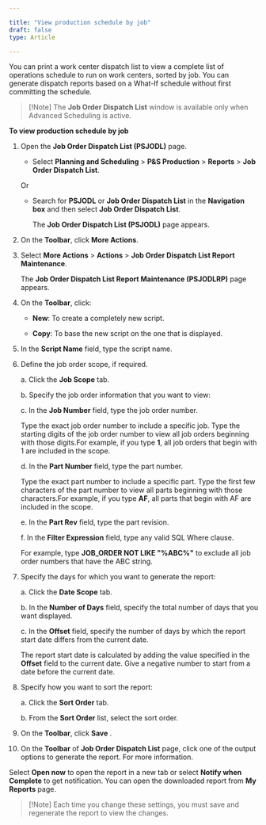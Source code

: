 ```yaml
---

title: "View production schedule by job"
draft: false
type: Article

---
```


You can print a work center dispatch list to view a complete list of operations schedule to run on work centers, sorted by job. You can generate dispatch reports based on a What-If schedule without first committing the schedule.

> [!Note] The **Job Order Dispatch List** window is available only when Advanced Scheduling is active.

**To view production schedule by job**

1. Open the **Job Order Dispatch List (PSJODL)** page.

    - Select **Planning and Scheduling** > **P&S Production** > **Reports** > **Job Order Dispatch List**.

    Or

    - Search for **PSJODL** or **Job Order Dispatch List** in the **Navigation box** and then select **Job Order Dispatch List**.

        The **Job Order Dispatch List (PSJODL)** page appears.

2. On the **Toolbar**, click **More Actions**.

3. Select **More Actions** > **Actions** > **Job Order Dispatch List Report Maintenance**.

    The **Job Order Dispatch List Report Maintenance (PSJODLRP)** page appears.

4. On the **Toolbar**, click:

    - **New**: To create a completely new script.

    - **Copy**: To base the new script on the one that is displayed.

5. In the **Script Name** field, type the script name.

6. Define the job order scope, if required.

    a. Click the **Job Scope** tab.

    b. Specify the job order information that you want to view:

    c. In the **Job Number** field, type the job order number.

    Type the exact job order number to include a specific job. Type the starting digits of the job order number to view all job orders beginning with those digits.For example, if you type **1**, all job orders that begin with 1 are included in the scope.

    d. In the **Part Number** field, type the part number.

    Type the exact part number to include a specific part. Type the first few characters of the part number to view all parts beginning with those characters.For example, if you type **AF**, all parts that begin with AF are included in the scope.

    e. In the **Part Rev** field, type the part revision.

    f. In the **Filter Expression** field, type any valid SQL Where clause.

    For example, type **JOB_ORDER NOT LIKE "%ABC%"** to exclude all job order numbers that have the ABC string.

7. Specify the days for which you want to generate the report:

    a. Click the **Date Scope** tab.

    b. In the **Number of Days** field, specify the total number of days that you want displayed.

    c. In the **Offset** field, specify the number of days by which the report start date differs from the current date.

    The report start date is calculated by adding the value specified in the **Offset** field to the current date. Give a negative number to start from a date before the current date.

8. Specify how you want to sort the report:

    a. Click the **Sort Order** tab.

    b. From the **Sort Order** list, select the sort order.

9. On the **Toolbar**, click **Save** .

10. On the **Toolbar** of **Job Order Dispatch List** page, click one of the output options to generate the report. For more information.

Select **Open now** to open the report in a new tab or select **Notify when Complete** to get notification. You can open the downloaded report from **My Reports** page.

> [!Note] Each time you change these settings, you must save and regenerate the report to view the changes.



​